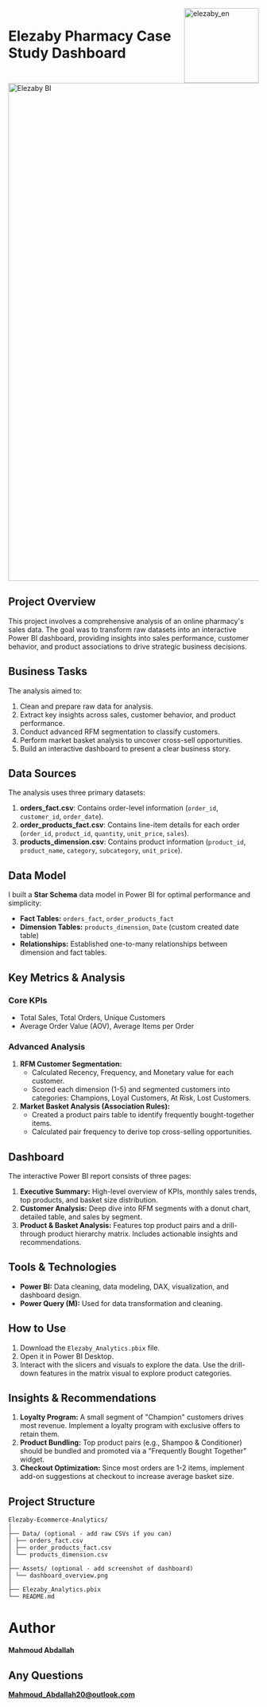 <img width="150" height="150" align="right" alt="elezaby_en" src="https://github.com/user-attachments/assets/3c1aa919-3edb-41d6-8f3d-accaea3477f9" />

# Elezaby Pharmacy Case Study Dashboard

<img width="1000" height="1000" alt="Elezaby BI" src="https://github.com/user-attachments/assets/515feb00-83d3-47d4-ab75-3d7b2b8beab9" />



## Project Overview
This project involves a comprehensive analysis of an online pharmacy's sales data. The goal was to transform raw datasets into an interactive Power BI dashboard, providing insights into sales performance, customer behavior, and product associations to drive strategic business decisions.

## Business Tasks
The analysis aimed to:
1.  Clean and prepare raw data for analysis.
2.  Extract key insights across sales, customer behavior, and product performance.
3.  Conduct advanced RFM segmentation to classify customers.
4.  Perform market basket analysis to uncover cross-sell opportunities.
5.  Build an interactive dashboard to present a clear business story.

## Data Sources
The analysis uses three primary datasets:
1.  **orders_fact.csv**: Contains order-level information (`order_id`, `customer_id`, `order_date`).
2.  **order_products_fact.csv**: Contains line-item details for each order (`order_id`, `product_id`, `quantity`, `unit_price`, `sales`).
3.  **products_dimension.csv**: Contains product information (`product_id`, `product_name`, `category`, `subcategory`, `unit_price`).

## Data Model
I built a **Star Schema** data model in Power BI for optimal performance and simplicity:
*   **Fact Tables:** `orders_fact`, `order_products_fact`
*   **Dimension Tables:** `products_dimension`, `Date` (custom created date table)
*   **Relationships:** Established one-to-many relationships between dimension and fact tables.

## Key Metrics & Analysis
### Core KPIs
*   Total Sales, Total Orders, Unique Customers
*   Average Order Value (AOV), Average Items per Order

### Advanced Analysis
1.  **RFM Customer Segmentation:**
    *   Calculated Recency, Frequency, and Monetary value for each customer.
    *   Scored each dimension (1-5) and segmented customers into categories: Champions, Loyal Customers, At Risk, Lost Customers.
2.  **Market Basket Analysis (Association Rules):**
    *   Created a product pairs table to identify frequently bought-together items.
    *   Calculated pair frequency to derive top cross-selling opportunities.

## Dashboard
The interactive Power BI report consists of three pages:

1.  **Executive Summary:** High-level overview of KPIs, monthly sales trends, top products, and basket size distribution.
2.  **Customer Analysis:** Deep dive into RFM segments with a donut chart, detailed table, and sales by segment.
3.  **Product & Basket Analysis:** Features top product pairs and a drill-through product hierarchy matrix. Includes actionable insights and recommendations.

## Tools & Technologies
*   **Power BI:** Data cleaning, data modeling, DAX, visualization, and dashboard design.
*   **Power Query (M):** Used for data transformation and cleaning.

## How to Use
1.  Download the `Elezaby_Analytics.pbix` file.
2.  Open it in Power BI Desktop.
3.  Interact with the slicers and visuals to explore the data. Use the drill-down features in the matrix visual to explore product categories.

## Insights & Recommendations
1.  **Loyalty Program:** A small segment of "Champion" customers drives most revenue. Implement a loyalty program with exclusive offers to retain them.
2.  **Product Bundling:** Top product pairs (e.g., Shampoo & Conditioner) should be bundled and promoted via a "Frequently Bought Together" widget.
3.  **Checkout Optimization:** Since most orders are 1-2 items, implement add-on suggestions at checkout to increase average basket size.

## Project Structure
```
Elezaby-Ecommerce-Analytics/
│
├── Data/ (optional - add raw CSVs if you can)
│ ├── orders_fact.csv
│ ├── order_products_fact.csv
│ └── products_dimension.csv
│
├── Assets/ (optional - add screenshot of dashboard)
│ └── dashboard_overview.png
│
├── Elezaby_Analytics.pbix
└── README.md
```
# Author
**Mahmoud Abdallah**
## Any Questions
**Mahmoud_Abdallah20@outlook.com**
